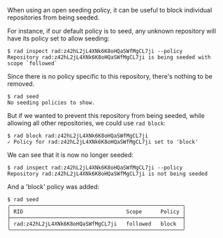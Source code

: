 When using an open seeding policy, it can be useful to block individual
repositories from being seeded.

For instance, if our default policy is to seed, any unknown repository will
have its policy set to allow seeding:
```
$ rad inspect rad:z42hL2jL4XNk6K8oHQaSWfMgCL7ji --policy
Repository rad:z42hL2jL4XNk6K8oHQaSWfMgCL7ji is being seeded with scope `followed`
```

Since there is no policy specific to this repository, there's nothing to be
removed.

```
$ rad seed
No seeding policies to show.
```

But if we wanted to prevent this repository from being seeded, while
allowing all other repositories, we could use `rad block`:

```
$ rad block rad:z42hL2jL4XNk6K8oHQaSWfMgCL7ji
✓ Policy for rad:z42hL2jL4XNk6K8oHQaSWfMgCL7ji set to 'block'
```

We can see that it is now no longer seeded:

```
$ rad inspect rad:z42hL2jL4XNk6K8oHQaSWfMgCL7ji --policy
Repository rad:z42hL2jL4XNk6K8oHQaSWfMgCL7ji is not being seeded
```

And a 'block' policy was added:

```
$ rad seed
╭───────────────────────────────────────────────────────╮
│ RID                                 Scope      Policy │
├───────────────────────────────────────────────────────┤
│ rad:z42hL2jL4XNk6K8oHQaSWfMgCL7ji   followed   block  │
╰───────────────────────────────────────────────────────╯
```
